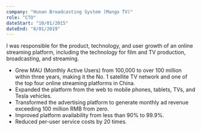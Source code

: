 ```yaml
---
company: "Hunan Broadcasting System (Mango TV)"
role: "CTO"
dateStart: "10/01/2015"
dateEnd: "8/01/2019"
---
```


I was responsible for the product, technology, and user growth of an online streaming platform, including the technology for film and TV production, broadcasting, and streaming.

- Grew MAU (Monthly Active Users) from 100,000 to over 100 million within three years, making it the No. 1 satellite TV network and one of the top four online streaming platforms in China.
- Expanded the platform from the web to mobile phones, tablets, TVs, and Tesla vehicles.
- Transformed the advertising platform to generate monthly ad revenue exceeding 100 million RMB from zero.
- Improved platform availability from less than 90% to 99.9%.
- Reduced per-user service costs by 20 times.